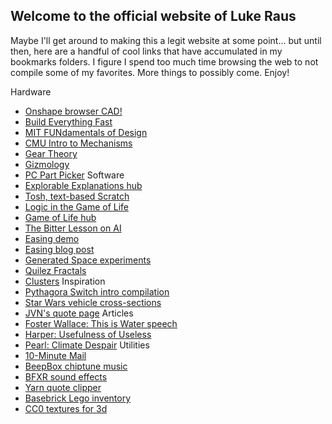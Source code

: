 ## Welcome to the official website of Luke Raus

Maybe I'll get around to making this a legit website at some point... but until then, here are a handful of cool links that have accumulated in my bookmarks folders. I figure I spend too much time browsing the web to not compile some of my favorites. More things to possibly come. Enjoy!

Hardware
- [Onshape browser CAD!](https://onshape.com)
- [Build Everything Fast](https://www.instructables.com/id/How-to-Build-your-Everything-Really-Really-Fast/)
- [MIT FUNdamentals of Design](http://pergatory.mit.edu/resources/FUNdaMENTALS.html)
- [CMU Intro to Mechanisms](https://www.cs.cmu.edu/~rapidproto/mechanisms/)
- [Gear Theory](http://54.88.15.24/pdf/gear_theory.pdf)
- [Gizmology](http://gizmology.net/)
- [PC Part Picker](http://pcpartpicker.com/)
Software
- [Explorable Explanations hub](https://explorabl.es/)
- [Tosh, text-based Scratch](http://tosh.blob.codes/)
- [Logic in the Game of Life](https://www.rennard.org/alife/CollisionBasedRennard.pdf)
- [Game of Life hub](https://www.conwaylife.com/)
- [The Bitter Lesson on AI](http://www.incompleteideas.net/IncIdeas/BitterLesson.html)
- [Easing demo](http://gizma.com/easing/)
- [Easing blog post](http://blog.moagrius.com/actionscript/jsas-understanding-easing/)
- [Generated Space experiments](https://generated.space/)
- [Quilez Fractals](http://www.iquilezles.org/www/index.htm)
- [Clusters](http://www.ventrella.com/Clusters/)
Inspiration
- [Pythagora Switch intro compilation](https://vimeo.com/13420214)
- [Star Wars vehicle cross-sections](https://imgur.com/a/RtM8D)
- [JVN's quote page](https://johnvneun.com/favorite-quotes)
Articles
- [Foster Wallace: This is Water speech](https://fs.blog/2012/04/david-foster-wallace-this-is-water/)
- [Harper: Usefulness of Useless](https://library.ias.edu/files/UsefulnessHarpers.pdf)
- [Pearl: Climate Despair](https://www.vice.com/en_us/article/j5w374/climate-despair-is-making-people-give-up-on-life)
Utilities
- [10-Minute Mail](https://10minutemail.com/10MinuteMail/index.html)
- [BeepBox chiptune music](https://beepbox.co/)
- [BFXR sound effects](http://www.bfxr.net/)
- [Yarn quote clipper](https://getyarn.io/)
- [Basebrick Lego inventory](http://www.basebrick.com/sets.php?userid=10674)
- [CC0 textures for 3d](https://cc0textures.com/)
